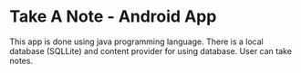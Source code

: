 # Take A Note - Android App
This app is done using java programming language. There is a local database (SQLLite) and content provider for using database.
User can take notes.
